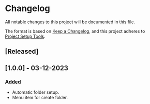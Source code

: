 # Changelog

All notable changes to this project will be documented in this file.

The format is based on [Keep a Changelog](https://keepachangelog.com/en/1.0.0/),
and this project adheres to [Project Setup Tools](https://github.com/ea-zibrily/folder-setup-package).

## [Released]

## [1.0.0] - 03-12-2023

### Added

- Automatic folder setup.
- Menu item for create folder.